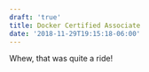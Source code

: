 ```yaml
---
draft: 'true'
title: Docker Certified Associate
date: '2018-11-29T19:15:18-06:00'
---
```

Whew, that was quite a ride!
